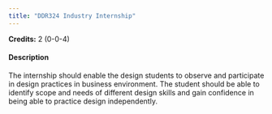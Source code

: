```yaml
---
title: "DDR324 Industry Internship"
---
```

**Credits:** 2 (0-0-4)

#### Description
The internship should enable the design students to observe and participate in design practices in business environment. The student should be able to identify scope and needs of different design skills and gain confidence in being able to practice design independently.